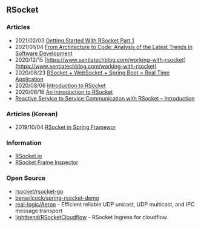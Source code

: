 ## RSocket


### Articles
- 2021/02/03 [Getting Started With RSocket Part 1](https://mydeveloperplanet.com/2021/02/03/getting-started-with-rsocket-part-1/)
- 2021/01/04 [From Architecture to Code: Analysis of the Latest Trends in Software Development](https://www.alibabacloud.com/blog/from-architecture-to-code-analysis-of-the-latest-trends-in-software-development_597097)
- 2020/12/15 [https://www.sentiatechblog.com/working-with-rsocket](https://www.sentiatechblog.com/working-with-rsocket)
- 2020/08/23 [RSocket + WebSocket + Spring Boot = Real Time Application](https://www.vinsguru.com/rsocket-websocket-spring-boot/)
- 2020/08/06 [Introduction to RSocket](https://www.baeldung.com/rsocket)
- 2020/06/16 [An Introduction to RSocket](https://dzone.com/articles/an-introduction-to-rsocket)
- [Reactive Service to Service Communication with RSocket – Introduction](https://grapeup.com/blog/reactive-service-to-service-communication-with-rsocket-introduction/)



### Articles (Korean)
- 2019/10/04 [RSocket in Spring Framewor](https://brunch.co.kr/@springboot/271)



### Information
- [RSocket.io](https://rsocket.io/)
- [RSocket Frame Inspector](https://chrome.google.com/webstore/detail/rsocket-frame-inspector/nijdiakpmjaohioaelphnfdbdpbbgkhc)


### Open Source
- [rsocket/rsocket-go](https://github.com/rsocket/rsocket-go)
- [benwilcock/spring-rsocket-demo](https://github.com/benwilcock/spring-rsocket-demo)
- [real-logic/Aeron](https://github.com/real-logic/Aeron) - Efficient reliable UDP unicast, UDP multicast, and IPC message transport
- [lightbend/RSocketCloudflow](https://github.com/lightbend/RSocketCloudflow) - RSocket Ingress for cloudflow


